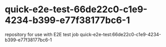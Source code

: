 # quick-e2e-test-66de22c0-c1e9-4234-b399-e77f38177bc6-1
repository for use with E2E test job quick-e2e-test:66de22c0-c1e9-4234-b399-e77f38177bc6-1
